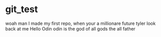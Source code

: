 # git_test
woah man I made my first repo, when your a millionare future tyler look back at me 
Hello Odin 
odin is the god of all gods the all father